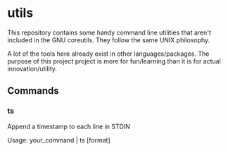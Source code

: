 # utils

This repository contains some handy command line utilities that aren't included in the
GNU coreutils. They follow the same UNIX philosophy.

A lot of the tools here already exist in other languages/packages. The purpose of this
project project is more for fun/learning than it is for actual innovation/utility.

## Commands

### ts
Append a timestamp to each line in STDIN

Usage: your_command | ts [format]
